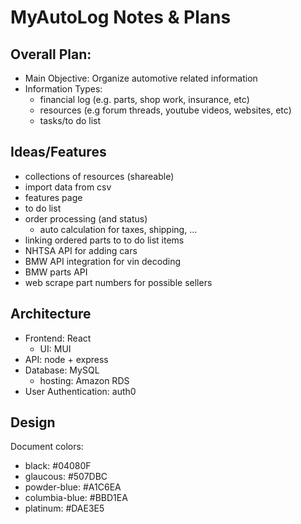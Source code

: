 # MyAutoLog Notes & Plans
## Overall Plan:
- Main Objective: Organize automotive related information
- Information Types:
  - financial log (e.g. parts, shop work, insurance, etc)
  - resources (e.g forum threads, youtube videos, websites, etc)
  - tasks/to do list

## Ideas/Features
 - collections of resources (shareable)
 - import data from csv
 - features page
 - to do list
 - order processing (and status)
   - auto calculation for taxes, shipping, ...
 - linking ordered parts to to do list items
 - NHTSA API for adding cars
 - BMW API integration for vin decoding
 - BMW parts API
 - web scrape part numbers for possible sellers
## Architecture
 - Frontend: React
   - UI: MUI
 - API: node + express
 - Database: MySQL
   - hosting: Amazon RDS
 - User Authentication: auth0
 
 
## Design
Document colors:
  * black: #04080F
  * glaucous: #507DBC
  * powder-blue: #A1C6EA
  * columbia-blue: #BBD1EA
  * platinum: #DAE3E5


